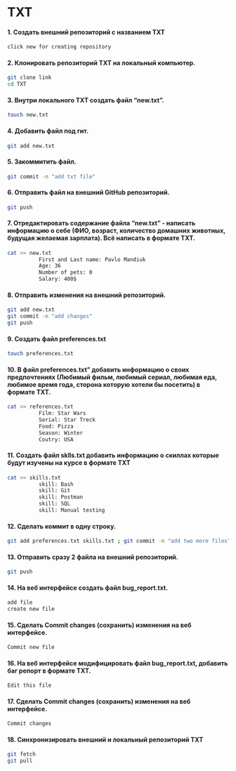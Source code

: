 # TXT
#### 1. Создать внешний репозиторий c названием TXT
```sh
click new for creating repository
```
#### 2. Клонировать репозиторий TXT на локальный компьютер.
```sh
git clone link  
cd TXT
```
#### 3. Внутри локального TXT создать файл “new.txt”.
```sh
touch new.txt
```
#### 4. Добавить файл под гит.
```sh
git add new.txt
```
#### 5. Закоммитить файл.
```sh
git commit -m "add txt file"
```
#### 6. Отправить файл на внешний GitHub репозиторий.
```sh
git push
```
#### 7. Отредактировать содержание файла “new.txt” - написать информацию о себе (ФИО, возраст, количество домашних животных, будущая желаемая зарплата). Всё написать в  формате TXT.
```sh
cat >> new.txt
 		  First and Last name: Pavlo Mandiuk
		  Age: 36
		  Number of pets: 0
 		  Salary: 400$
```
#### 8. Отправить изменения на внешний репозиторий.
```sh
git add new.txt
git commit -m "add changes"
git push
```
#### 9. Создать файл preferences.txt
```sh
touch preferences.txt
```
#### 10. В файл preferences.txt” добавить информацию о своих предпочтениях (Любимый фильм, любимый сериал, любимая еда, любимое время года, сторона которую хотели бы посетить) в формате TXT.
```sh
cat >> references.txt
 		  Film: Star Wars
 		  Serial: Star Treck
		  Food: Pizza
 		  Season: Winter
 		  Coutry: USA
```
#### 11. Создать файл sklls.txt добавить информацию о скиллах которые будут изучены на курсе в формате TXT
```sh
cat >> skills.txt
		  skill: Bash
 		  skill: Git
 		  skill: Postman
		  skill: SQL
 		  skill: Manual testing
```
#### 12. Сделать коммит в одну строку.
```sh
git add preferences.txt skills.txt ; git commit -m "add two more files"
```
#### 13. Отправить сразу 2 файла на внешний репозиторий.
```sh
git push
```
#### 14. На веб интерфейсе создать файл bug_report.txt.
```sh
add file 
create new file
```
#### 15. Сделать Commit changes (сохранить) изменения на веб интерфейсе.
```sh
Commit new file
```
#### 16. На веб интерфейсе модифицировать файл bug_report.txt, добавить баг репорт в формате TXT.
```sh
Edit this file
```
#### 17. Сделать Commit changes (сохранить) изменения на веб интерфейсе.
```sh
Commit changes
```
#### 18. Синхронизировать внешний и локальный репозиторий TXT
```sh
git fetch
git pull
```
